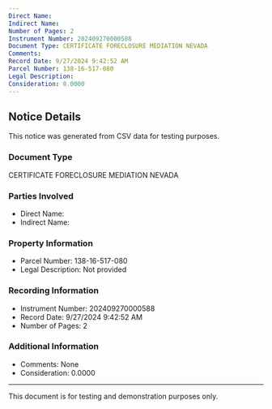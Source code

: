 ```yaml
---
Direct Name: 
Indirect Name: 
Number of Pages: 2
Instrument Number: 202409270000588
Document Type: CERTIFICATE FORECLOSURE MEDIATION NEVADA
Comments: 
Record Date: 9/27/2024 9:42:52 AM
Parcel Number: 138-16-517-080
Legal Description: 
Consideration: 0.0000
---
```


## Notice Details

This notice was generated from CSV data for testing purposes.

### Document Type
CERTIFICATE FORECLOSURE MEDIATION NEVADA

### Parties Involved
- Direct Name: 
- Indirect Name: 

### Property Information
- Parcel Number: 138-16-517-080
- Legal Description: Not provided

### Recording Information
- Instrument Number: 202409270000588
- Record Date: 9/27/2024 9:42:52 AM
- Number of Pages: 2

### Additional Information
- Comments: None
- Consideration: 0.0000

---

This document is for testing and demonstration purposes only.

